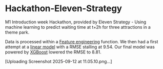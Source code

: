 # Hackathon-Eleven-Strategy

M1 Introduction week Hackathon, provided by Eleven Strategy - Using machine learning to predict waiting time at t+2h for three attractions in a theme park. 

Data is processed within a [Feature engineering](feature_engineering.py) function. We then had a first attempt at a [linear model](theme_park_linear.py) with a RMSE stalling at 9.54. Our final model was powered by [XGBoost](theme_park_xgb.py) lowered the RMSE to 8.81.

[Uploading Screenshot 2025-09-12 at 11.05.10.png…]

